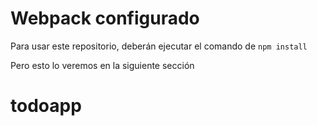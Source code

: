 # Webpack configurado

Para usar este repositorio, deberán ejecutar el comando de ```npm install```

Pero esto lo veremos en la siguiente sección
# todoapp

